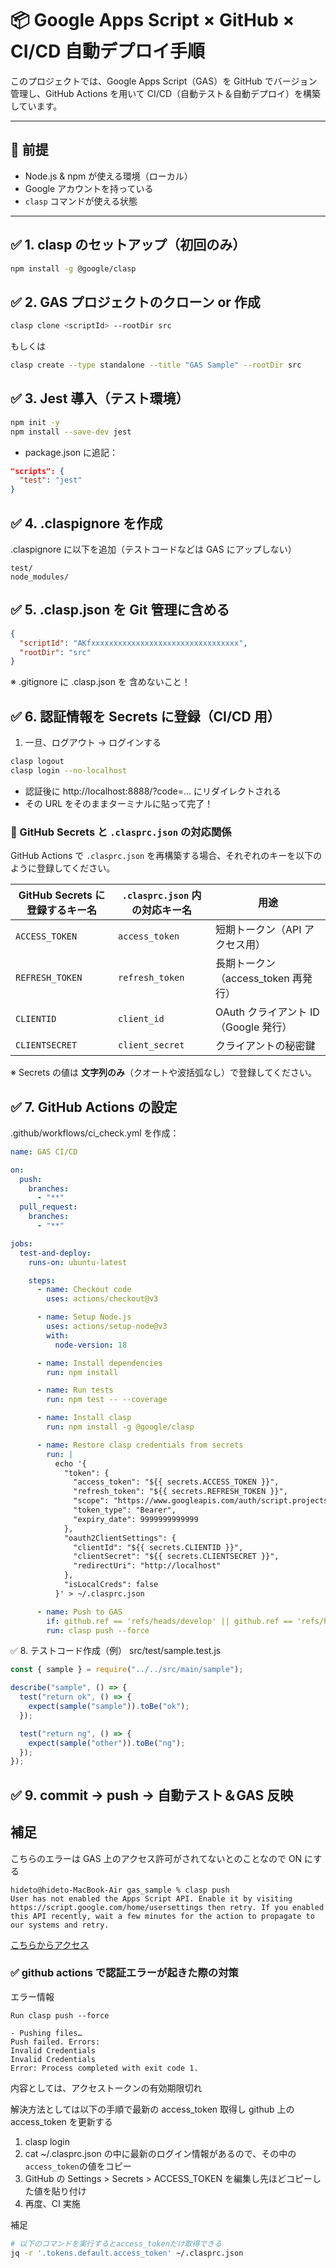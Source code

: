 # 📦 Google Apps Script × GitHub × CI/CD 自動デプロイ手順

このプロジェクトでは、Google Apps Script（GAS）を GitHub でバージョン管理し、GitHub Actions を用いて CI/CD（自動テスト＆自動デプロイ）を構築しています。

---

## 🔧 前提

- Node.js & npm が使える環境（ローカル）
- Google アカウントを持っている
- `clasp` コマンドが使える状態

---

## ✅ 1. clasp のセットアップ（初回のみ）

```bash
npm install -g @google/clasp
```

## ✅ 2. GAS プロジェクトのクローン or 作成

```bash
clasp clone <scriptId> --rootDir src
```

もしくは

```bash
clasp create --type standalone --title "GAS Sample" --rootDir src
```

## ✅ 3. Jest 導入（テスト環境）

```bash
npm init -y
npm install --save-dev jest
```

- package.json に追記：

```json
"scripts": {
  "test": "jest"
}
```

## ✅ 4. .claspignore を作成

.claspignore に以下を追加（テストコードなどは GAS にアップしない）

```text
test/
node_modules/
```

## ✅ 5. .clasp.json を Git 管理に含める

```json
{
  "scriptId": "AKfxxxxxxxxxxxxxxxxxxxxxxxxxxxxxxxxx",
  "rootDir": "src"
}
```

※ .gitignore に .clasp.json を 含めないこと！

## ✅ 6. 認証情報を Secrets に登録（CI/CD 用）

1. 一旦、ログアウト → ログインする

```bash
clasp logout
clasp login --no-localhost
```

- 認証後に http://localhost:8888/?code=... にリダイレクトされる
- その URL をそのままターミナルに貼って完了！

### 🔐 GitHub Secrets と `.clasprc.json` の対応関係

GitHub Actions で `.clasprc.json` を再構築する場合、それぞれのキーを以下のように登録してください。

| GitHub Secrets に登録するキー名 | `.clasprc.json` 内の対応キー名 | 用途                                 |
| ------------------------------- | ------------------------------ | ------------------------------------ |
| `ACCESS_TOKEN`                  | `access_token`                 | 短期トークン（API アクセス用）       |
| `REFRESH_TOKEN`                 | `refresh_token`                | 長期トークン（access_token 再発行）  |
| `CLIENTID`                      | `client_id`                    | OAuth クライアント ID（Google 発行） |
| `CLIENTSECRET`                  | `client_secret`                | クライアントの秘密鍵                 |

※ Secrets の値は **文字列のみ**（クオートや波括弧なし）で登録してください。

## ✅ 7. GitHub Actions の設定

.github/workflows/ci_check.yml を作成：

```yml
name: GAS CI/CD

on:
  push:
    branches:
      - "**"
  pull_request:
    branches:
      - "**"

jobs:
  test-and-deploy:
    runs-on: ubuntu-latest

    steps:
      - name: Checkout code
        uses: actions/checkout@v3

      - name: Setup Node.js
        uses: actions/setup-node@v3
        with:
          node-version: 18

      - name: Install dependencies
        run: npm install

      - name: Run tests
        run: npm test -- --coverage

      - name: Install clasp
        run: npm install -g @google/clasp

      - name: Restore clasp credentials from secrets
        run: |
          echo '{
            "token": {
              "access_token": "${{ secrets.ACCESS_TOKEN }}",
              "refresh_token": "${{ secrets.REFRESH_TOKEN }}",
              "scope": "https://www.googleapis.com/auth/script.projects https://www.googleapis.com/auth/script.deployments",
              "token_type": "Bearer",
              "expiry_date": 9999999999999
            },
            "oauth2ClientSettings": {
              "clientId": "${{ secrets.CLIENTID }}",
              "clientSecret": "${{ secrets.CLIENTSECRET }}",
              "redirectUri": "http://localhost"
            },
            "isLocalCreds": false
          }' > ~/.clasprc.json

      - name: Push to GAS
        if: github.ref == 'refs/heads/develop' || github.ref == 'refs/heads/main'
        run: clasp push --force
```

✅ 8. テストコード作成（例）
src/test/sample.test.js

```javascript
const { sample } = require("../../src/main/sample");

describe("sample", () => {
  test("return ok", () => {
    expect(sample("sample")).toBe("ok");
  });

  test("return ng", () => {
    expect(sample("other")).toBe("ng");
  });
});
```

## ✅ 9. commit → push → 自動テスト＆GAS 反映

## 補足

こちらのエラーは GAS 上のアクセス許可がされてないとのことなので ON にする

```text
hideto@hideto-MacBook-Air gas_sample % clasp push
User has not enabled the Apps Script API. Enable it by visiting https://script.google.com/home/usersettings then retry. If you enabled this API recently, wait a few minutes for the action to propagate to our systems and retry.
```

[こちらからアクセス](https://script.google.com/home/usersettings)

### ✅ github actions で認証エラーが起きた際の対策

エラー情報

```log
Run clasp push --force

- Pushing files…
Push failed. Errors:
Invalid Credentials
Invalid Credentials
Error: Process completed with exit code 1.
```

内容としては、アクセストークンの有効期限切れ

解決方法としては以下の手順で最新の access_token 取得し github 上の access_token を更新する

1. clasp login
2. cat ~/.clasprc.json の中に最新のログイン情報があるので、その中の`access_token`の値をコピー
3. GitHub の Settings > Secrets > ACCESS_TOKEN を編集し先ほどコピーした値を貼り付け
4. 再度、CI 実施

補足

```bash
# 以下のコマンドを実行するとaccess_tokenだけ取得できる
jq -r '.tokens.default.access_token' ~/.clasprc.json
```
